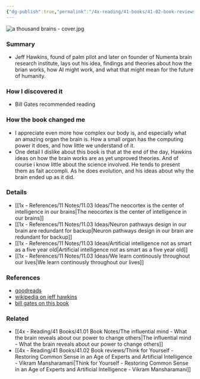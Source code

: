 ```yaml
---
{"dg-publish":true,"permalink":"/4x-reading/41-books/41-02-book-reviews/a-thousand-brains-a-new-theory-of-intelligence-jeff-hawkins/","title":"A thousand brains - A new theory of intelligence - Jeff Hawkins","created":"2023-08-06T13:40:33.039+03:00","updated":"2024-02-14T20:17:41.012+03:00"}
---
```


![a thousand brains - cover.jpg](/img/user/4x%20-%20Reading/41%20Books/41.02%20Book%20reviews/a%20thousand%20brains%20-%20cover.jpg)
### Summary
- Jeff Hawkins, found of palm pilot and later on founder of Numenta brain research institute, lays out his idea, findings and theories about how the brian works, how AI might work, and what that might mean for the future of humanity.

### How I discovered it
- Bill Gates recommended reading

### How the book changed me
- I appreciate even more how complex our body is, and especially what an amazing organ the brain is. How a small organ has the computing power it does, and how little we understand of it.
- One detail I dislike about this book is that at the end of the day, Hawkins ideas on how the brain works are as yet unproved theories. And of course i know little about the science involved. He tends to present them as fait accompli. As he does evolution, and his ideas about why the brain ended up as it did. 

### Details
- [[1x - References/11 Notes/11.03 Ideas/The neocortex is the center of intelligence in our brains\|The neocortex is the center of intelligence in our brains]]
- [[1x - References/11 Notes/11.03 Ideas/Neuron pathways design in our brain are redundant for backup\|Neuron pathways design in our brain are redundant for backup]]
- [[1x - References/11 Notes/11.03 Ideas/Artificial intelligence not as smart as a five year old\|Artificial intelligence not as smart as a five year old]]
- [[1x - References/11 Notes/11.03 Ideas/We learn continously throughout our lives\|We learn continously throughout our lives]]

### References
- [goodreads](https://www.goodreads.com/en/book/show/54503521)
- [wikipedia on jeff hawkins](https://en.wikipedia.org/wiki/Jeff_Hawkins)
- [bill gates on this book](https://www.gatesnotes.com/A-Thousand-Brains?WT.mc_id=20211121070000_EOYBooks2021_BG-RE_&WT.tsrc=BGRE)

### Related
- [[4x - Reading/41 Books/41.01 Book Notes/The influential mind - What the brain reveals about our power to change others\|The influential mind - What the brain reveals about our power to change others]]
- [[4x - Reading/41 Books/41.02 Book reviews/Think for Yourself - Restoring Common Sense in an Age of Experts and Artificial Intelligence - Vikram Mansharamani\|Think for Yourself - Restoring Common Sense in an Age of Experts and Artificial Intelligence - Vikram Mansharamani]]

